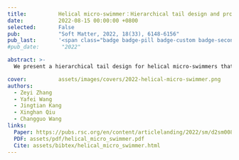 ```yaml
---
title:          Helical micro-swimmer：Hierarchical tail design and propulsive motility
date:           2022-08-15 00:00:00 +0800
selected:       False
pub:            "Soft Matter, 2022, 18(33), 6148-6156"
pub_last:       '<span class="badge badge-pill badge-custom badge-secondary">Journal</span>'
#pub_date:       "2022"

abstract: >-
  We present a hierarchical tail design for helical micro-swimmers that enhances propulsion at low Reynolds numbers, validated through resistive force theory, modeling, and experiments.

cover:          assets/images/covers/2022-helical-micro-swimmer.png
authors:
  - Zeyi Zhang
  - Yafei Wang
  - Jingtian Kang
  - Xinghan Qiu
  - Changguo Wang
links:
  Paper: https://pubs.rsc.org/en/content/articlelanding/2022/sm/d2sm00823h
  PDF: assets/pdf/helical_micro_swimmer.pdf
  Cite: assets/bibtex/helical_micro_swimmer.html
---
```


